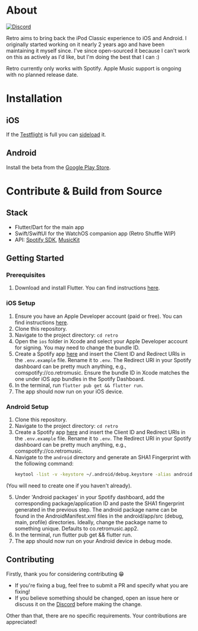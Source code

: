 # About

[![Discord](https://badgen.net/discord/members/6v9TEhn)](https://discord.retromusic.co/)

Retro aims to bring back the iPod Classic experience to iOS and Android. I originally started working on it nearly 2 years ago and have been maintaining it myself since. I've since open-sourced it because I can't work on this as actively as I'd like, but I'm doing the best that I can :)

Retro currently only works with Spotify. Apple Music support is ongoing with no planned release date.

# Installation

## iOS

If the [Testflight](https://beta.retromusic.co) is full you can [sideload](Sideloading.md) it.

## Android

Install the beta from the [Google Play Store](https://play.google.com/store/apps/details?id=co.retromusic.app2).

# Contribute & Build from Source

## Stack

* Flutter/Dart for the main app
* Swift/SwiftUI for the WatchOS companion app (Retro Shuffle WIP)
* API: [Spotify SDK](https://github.com/brim-borium/spotify_sdk), [MusicKit](https://github.com/iberatkaya/playify)

## Getting Started

### Prerequisites

1. Download and install Flutter. You can find instructions [here](https://flutter.dev/docs/get-started/install).

### iOS Setup

1. Ensure you have an Apple Developer account (paid or free). You can find instructions [here](https://developer.apple.com/programs/enroll/).
2. Clone this repository.
3. Navigate to the project directory: `cd retro`
4. Open the `ios` folder in Xcode and select your Apple Developer account for signing. You may need to change the bundle ID.
5. Create a Spotify app [here](https://developer.spotify.com/dashboard/applications) and insert the Client ID and Redirect URIs in the `.env.example` file. Rename it to `.env`. The Redirect URI in your Spotify dashboard can be pretty much anything, e.g., comspotify://co.retromusic. Ensure the bundle ID in Xcode matches the one under iOS app bundles in the Spotify Dashboard.
6. In the terminal, run `flutter pub get && flutter run`.
7. The app should now run on your iOS device.

### Android Setup

1. Clone this repository.
2. Navigate to the project directory: `cd retro`
3. Create a Spotify app [here](https://developer.spotify.com/dashboard/applications) and insert the Client ID and Redirect URIs in the `.env.example` file. Rename it to `.env`. The Redirect URI in your Spotify dashboard can be pretty much anything, e.g., comspotify://co.retromusic.
4. Navigate to the `android` directory and generate an SHA1 Fingerprint with the following command: 
   ```sh
   keytool -list -v -keystore ~/.android/debug.keystore -alias androiddebugkey -storepass android -keypass android
   ```
(You will need to create one if you haven't already).

5. Under 'Android packages' in your Spotify dashboard, add the corresponding package/application ID and paste the SHA1 fingerprint generated in the previous step. The android package name can be found in the AndroidManifest.xml files in the android/app/src (debug, main, profile) directories. Ideally, change the package name to something unique. Defaults to co.retromusic.app2.
6. In the terminal, run flutter pub get && flutter run.
7. The app should now run on your Android device in debug mode.

## Contributing
Firstly, thank you for considering contributing 😁

- If you're fixing a bug, feel free to submit a PR and specify what you are fixing!
- If you believe something should be changed, open an issue here or discuss it on the [Discord](https://discord.retromusic.co) before making the change.

Other than that, there are no specific requirements. Your contributions are appreciated!